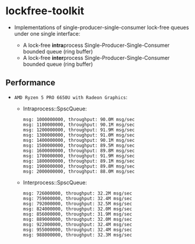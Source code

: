 # lockfree-toolkit

- Implementations of single-producer-single-consumer lock-free queues under one
  single interface:

    - A lock-free **intra**process Single-Producer-Single-Consumer bounded
      queue (ring buffer)
    - A lock-free **inter**process Single-Producer-Single-Consumer bounded
      queue (ring buffer)

## Performance

- `AMD Ryzen 5 PRO 6650U with Radeon Graphics`:
    - Intraprocess::SpscQueue:
      ```
      msg: 1000000000, throughput: 90.0M msg/sec
      msg: 1100000000, throughput: 90.1M msg/sec
      msg: 1200000000, throughput: 91.9M msg/sec
      msg: 1300000000, throughput: 91.0M msg/sec
      msg: 1400000000, throughput: 90.1M msg/sec
      msg: 1500000000, throughput: 89.5M msg/sec
      msg: 1600000000, throughput: 89.8M msg/sec
      msg: 1700000000, throughput: 91.9M msg/sec
      msg: 1800000000, throughput: 89.1M msg/sec
      msg: 1900000000, throughput: 89.8M msg/sec
      msg: 2000000000, throughput: 88.0M msg/sec
      ```

    - Interprocess::SpscQueue:
      ```
      msg: 726000000, throughput: 32.2M msg/sec
      msg: 759000000, throughput: 32.4M msg/sec
      msg: 792000000, throughput: 32.5M msg/sec
      msg: 824000000, throughput: 32.0M msg/sec
      msg: 856000000, throughput: 31.9M msg/sec
      msg: 889000000, throughput: 32.0M msg/sec
      msg: 922000000, throughput: 32.4M msg/sec
      msg: 955000000, throughput: 32.4M msg/sec
      msg: 988000000, throughput: 32.3M msg/sec
      ```